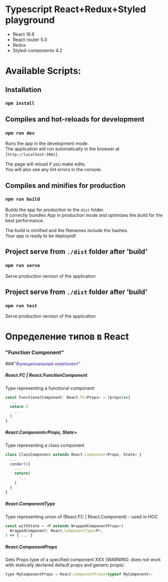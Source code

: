 # Typescript React+Redux+Styled playground

+ React 16.8
+ React-router 5.0
+ Redux
+ Styled-components 4.2

# Available Scripts:
## Installation
### `npm install`


## Compiles and hot-reloads for development
### `npm run dev`

Runs the app in the development mode.<br>
The application will run automatically in the browser at `[http://localhost:3001]`.

The page will reload if you make edits.<br>
You will also see any lint errors in the console.

## Compiles and minifies for production
### `npm run build`

Builds the app for production to the `dist` folder.<br>
It correctly bundles App in production mode and optimizes the build for the best performance.

The build is minified and the filenames include the hashes.<br>
Your app is ready to be deployed!

## Project serve from  `./dist` folder after 'build'
### `npm run serve`
Serve production version of the application 

## Project serve from  `./dist` folder after 'build'
### `npm run test`
Serve production version of the application 

# Определение типов в React
### "Function Component"
###<span style="color:#4527A0;">"Функциональный компонент"</span>
##### React.FC<Props> | React.FunctionComponent<Props>
Type representing a functional component
```js
const FunctionalComponent: React.FC<Props> = (props)=>{
  ...
  return (
    ...
  )
}
```
##### React.Component<Props, State>
Type representing a class component

```js
class ClassComponent extends React.Component<Props, State> { 
  ...
  render(){
    ...
    return(
      ...
    )
  }
}
```
##### React.ComponentType<Props>
Type representing union of (React.FC | React.Component) - used in HOC
```js
const withState = <P extends WrappedComponentProps>(
  WrappedComponent: React.ComponentType<P>,
) => { ... }
```
##### React.ComponentProps<typeof XXX>
Gets Props type of a specified component XXX (WARNING: does not work with statically declared default props and generic props)
```js
type MyComponentProps = React.ComponentProps<typeof MyComponent>;
```
